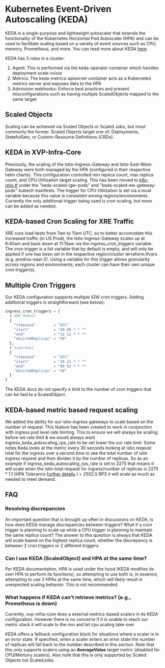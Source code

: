 # Kubernetes Event-Driven Autoscaling (KEDA)

KEDA is a single-purpose and lightweight autoscaler that extends the functionality of the Kubernetes Horizontal Pod Autoscaler (HPA) and can be used to facilitate scaling based on a variety of event sources such as CPU, memory, Prometheus, and more. You can read more about KEDA [here](https://keda.sh/).

KEDA has 3 roles in a cluster:

1. Agent: This is performed via the keda-operator container which handles deployment scale-in/out
2. Metrics: The keda-metrics-apiserver container acts as a Kubernetes metrics server and exposes data to the HPA
3. Admission webhooks: Enforce best practices and prevent misconfigurations such as having multiple ScaledObjects mapped to the same target

## Scaled Objects

Scaling can be achieved via Scaled Objects or Scaled Jobs, but most commonly the former. Scaled Objects target one of: Deployments, StatefulSets, or Custom-Resource Definitions (CRDs).

## KEDA in XVP-Infra-Core

Previously, the scaling of the Istio-Ingress-Gateway and Istio-East-West-Gateway were both managed by the HPA (configured in their respective helm charts). This configuration controlled min replica count, max replica count, and CPU Utilization target scaling. This has been moved to [k8s-istio.tf](https://github.com/comcast-xvp/xvp-infra-core/blob/main/infra/terraform/xvp-exp-common/k8s/k8s-istio.tf) under the "keda-scaled-igw-pods" and "keda-scaled-ew-gateway-pods" kubectl manifests. The trigger for CPU Utilization is set via a local variable because this value is consistent among regions/environments. Currently the only additional trigger being used is cron scaling, but more can be added as needed.

## KEDA-based Cron Scaling for XRE Traffic

XRE runs load-tests from 7am to 11am UTC, so to better accomodate this increased traffic (in US Prod), the Istio-Ingress-Gateway scales up at 6:40am and back down at 11:15am via the ingress_cron_triggers variable. The cron trigger is a list variable that by default is empty, and will only be applied if one has been set in the respective region/cluster terraform.tfvars (e.g, prod/us-east-2). Using a variable for this trigger allows granularity across regions and environments; each cluster can have their own unique cron trigger(s).

## Multiple Cron Triggers

Our KEDA configuration supports multiple IGW cron triggers. Adding additional triggers is straightforward (see below):

```terraform
ingress_cron_triggers = [
  # XRE Reboot
  {
    "timezone"        = "UTC"
    "start"           = "40 06 * * *"
    "end"             = "15 11 * * *"
    "desiredReplicas" = "30"
  },
  # Superbowl
  {
    "timezone"        = "UTC"
    "start"           = "30 22 * * *"
    "end"             = "00 03 * * *"
    "desiredReplicas" = "50"
  }
]
```

The KEDA docs do not specify a limit to the number of cron triggers that can be tied to a ScaledObject.

## KEDA-based metric based request scaling

We added the ability for our istio-ingress gateways to scale based on the number of request. This feature has been created to work in conjunction with ingress pod level rate limiting. This to ensure we will always be scaling before we rate limit & we would always want ingress_keda_autoscaling_rps_rate to be set lower the our rate limit. Some notes Keda looks at the metric every 30 seconds looking at istio reqeust total for the ingress over a second time to see the total number of istio ingress request and then divides it by the number of replicas. So as an example if ingress_keda_autoscaling_rps_rate is set to 2275 that means it will scale when the istio total request for ingress/number of replicas is 2275 * 1.1 (HPA Tolerance [further details](https://kubernetes.io/docs/tasks/run-application/horizontal-pod-autoscale/#algorithm-details) ) = 2502.5 RPS it will scale as much as needed to meet demand.

## FAQ

### Resolving discrepancies

An important question that is brought up often in discussions on KEDA, is how does KEDA manage discrepancies between triggers? What if a cron trigger is planning to scale up while a CPU trigger is planning to maintain the same replica count? The answer to this question is always that KEDA will scale based on the highest replica count, whether the discrepancy is between 2 cron triggers or 2 different triggers.

### Can I use KEDA (ScaledObject) and HPA at the same time?

Per KEDA documentation, HPA is used under the hood (KEDA modifies its own HPA to perform its functions), so attempting to use both is, in essence, attempting to use 2 HPAs at the same time, which will likely result in unexpected scaling behavior. This is not recommended.

### What happens if KEDA can't retrieve metrics? (e.g., Prometheus is down)

Currently, xvp-infra-core does a external metrics-based scalers in its KEDA configuration. However there is no concerns if it is unable to reach our metric stack it will scale to the min and let cpu scaling take over

KEDA offers a fallback configuration block for situations where a scaler is in an error state. If specified, when a scaler enters an error state the number of replicas will fall back to the number described in this section. Note that this only supports scalers using an **AverageValue** target metric (disabled for CPU/Memory scalers). Also note that this is only supported by Scaled Objects not ScaledJobs.
